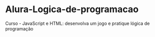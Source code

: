 # Alura-Logica-de-programacao
Curso - JavaScript e HTML: desenvolva um jogo e pratique lógica de programação
